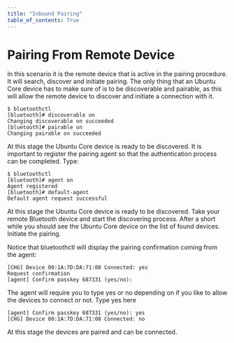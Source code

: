 ```yaml
---
title: "Inbound Pairing"
table_of_contents: True
---
```


# Pairing From Remote Device

In this scenario it is the remote device that is active in the pairing
procedure. It will search, discover and initiate pairing. The only thing that an
Ubuntu Core device has to make sure of is to be discoverable and pairable, as
this will allow the remote device to discover and initiate a connection with it.

```
$ bluetoothctl
[bluetooth]# discoverable on
Changing discoverable on succeeded
[bluetooth]# pairable on
Changing pairable on succeeded
```

At this stage the Ubuntu Core device is ready to be discovered.
It is important to register the pairing agent so that the authentication process
can be completed. Type:

```
$ bluetoothctl
[bluetooth]# agent on
Agent registered
[bluetooth]# default-agent 
Default agent request successful
```

At this stage the Ubuntu Core device is ready to be discovered. Take your remote
Bluetooth device and start the discovering process. After a short while you
should see the Ubuntu Core device on the list of found devices. Initiate the
pairing.

Notice that bluetoothctl will display the pairing confirmation coming from
the agent:

```
[CHG] Device 00:1A:7D:DA:71:08 Connected: yes
Request confirmation
[agent] Confirm passkey 687331 (yes/no):
```

The agent will require you to type yes or no depending on if you like to allow
the devices to connect or not. Type yes here

```
[agent] Confirm passkey 687331 (yes/no): yes
[CHG] Device 00:1A:7D:DA:71:08 Connected: no
```

At this stage the devices are paired and can be connected.

